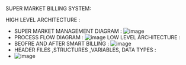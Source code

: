 SUPER MARKET BILLING SYSTEM:

HIGH LEVEL ARCHITECTURE :

* SUPER MARKET MANAGEMENT DIAGRAM :
![image](https://user-images.githubusercontent.com/94309132/142718342-f9d81907-3dad-472d-867f-0ed7c1eb0a05.png)
* PROCESS FLOW DIAGRAM :
![image](https://user-images.githubusercontent.com/94309132/143253101-4860ca88-0483-42ff-8501-70dc47f169fe.png)
LOW LEVEL ARCHITECTURE :
* BEOFRE AND AFTER SMART BILLING :
![image](https://user-images.githubusercontent.com/94309132/142719553-b613fdbd-2bee-434a-aa62-5684cce8d8e3.png)
* HEADER FILES ,STRUCTURES ,VARIABLES, DATA TYPES :
* ![image](https://user-images.githubusercontent.com/94309132/143260275-3484459f-c5df-4abc-ba4f-96fe71f1d34d.png)






